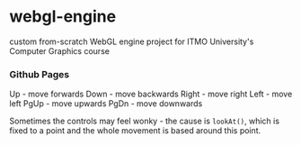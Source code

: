 # webgl-engine
custom from-scratch WebGL engine project for ITMO University's Computer Graphics course 

### Github Pages
Up - move forwards
Down - move backwards
Right - move right
Left - move left
PgUp - move upwards
PgDn - move downwards

Sometimes the controls may feel wonky - the cause is `lookAt()`, which is fixed to a point and the whole movement is based around this point.
